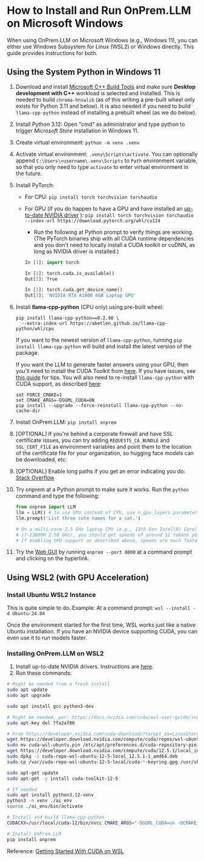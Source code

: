 # How to Install and Run OnPrem.LLM on Microsoft Windows

When using OnPrem.LLM on Microsoft Windows (e.g., Windows 11), you can either use  Windows Subsystem for Linux (WSL2) or Windows directly. This guide provides instructions for both.

## Using the System Python in Windows 11

1. Download and install [Microsoft C++ Build Tools](https://visualstudio.microsoft.com/visual-cpp-build-tools/) and make sure **Desktop development with C++** workload is selected and installed. This is needed to build `chroma-hnswlib` (as of this writing a pre-built wheel only exists for Python 3.11 and below). It is also needed if you need to build `llama-cpp-python` instead of installing a prebuilt wheel (as we do below).
2. Install Python 3.12:  Open "cmd" as administrator and type python to trigger *Microsoft Store* installation in Windows 11.
3. Create virtual environment: `python -m venv .venv`
4. Activate virtual environment: `.venv\Scripts\activate`. You can optionally append `C:\Users\<username\.venv\Scripts` to `Path` environment variable, so that you only need to type `activate` to enter virtual environment in the future.
5. Install PyTorch:
   - For CPU: `pip install torch torchvision torchaudio`
   - For GPU (if you do happen to have a GPU and have installed an [up-to-date NVIDIA driver](https://www.nvidia.com/en-us/drivers/) ): `pip install torch torchvision torchaudio --index-url https://download.pytorch.org/whl/cu124`
     - Run the following at Python prompt to verify things are working. (The PyTorch binaries ship with all CUDA runtime dependencies and you don't need to locally install a CUDA toolkit or cuDNN, as long as NVIDIA driver is installed.)

     ```python
     In [1]: import torch

     In [2]: torch.cuda.is_available()
     Out[2]: True

     In [3]: torch.cuda.get_device_name()
     Out[3]: 'NVIDIA RTX A1000 6GB Laptop GPU'
     ```

6. Install **llama-cpp-python** (CPU only) using pre-built wheel:

   ```shell
   pip install llama-cpp-python==0.2.90 \
     --extra-index-url https://abetlen.github.io/llama-cpp-python/whl/cpu
   ```
   If you want to the newest version of `llama-cpp-python`, running `pip install llama-cpp-python` will build and install the latest version of the package.
   
   If you want the LLM to generate faster answers using your GPU, then you'll
   need to install the CUDA Toolkit from
   [here](https://developer.nvidia.com/cuda-12-6-0-download-archive?target_os=Windows).
   If you have issues, see
   [this guide](https://medium.com/@piyushbatra1999/installing-llama-cpp-python-with-nvidia-gpu-acceleration-on-windows-a-short-guide-0dfac475002d)
   for tips. You will also need to re-install `llama-cpp-python` with CUDA
   support, as described
   [here](https://python.langchain.com/docs/integrations/llms/llamacpp/#installation-with-windows):

   ```shell
   set FORCE_CMAKE=1
   set CMAKE_ARGS=-DGGML_CUDA=ON
   pip install --upgrade --force-reinstall llama-cpp-python --no-cache-dir
   ```

8. Install OnPrem.LLM: `pip install onprem`
9. [OPTIONAL] If you're behind a corporate firewall and  have SSL certificate
   issues, you can try adding `REQUESTS_CA_BUNDLE` and `SSL_CERT_FILE` as
   environment variables and point them to the location of the certificate file
   for your organization, so hugging face models can be downloaded, etc.
10. [OPTIONAL] Enable long paths if you get an error indicating you do:
   [Stack Overflow](https://stackoverflow.com/questions/72352528/how-to-fix-winerror-206-the-filename-or-extension-is-too-long-error/76452218#76452218)
11. Try onprem at a Python prompt to make sure it works. Run the `python`
    command and type the following:

    ```python
    from onprem import LLM
    llm = LLM() # to use GPU instead of CPU, use n_gpu_layers parameter: LLM(n_gpu_layers=-1)
    llm.prompt('List three cute names for a cat.')

    # On a multi-core 2.5 GHz laptop CPU (e.g., 13th Gen Intel(R) Core(TM)
    # i7-13800H 2.50 GHz), you should get speeds of around 12 tokens per second.
    # If enabling GPU support as described above, speeds are much faster.
    ```

12. Try the [Web GUI](https://amaiya.github.io/onprem/webapp.html) by running
    `onprem --port 8000` at a command prompt and clicking on the hyperlink.

## Using WSL2 (with GPU Acceleration)

### Install Ubuntu WSL2 Instance

This is quite simple to do. Example: At a command prompt: `wsl --install -d Ubuntu-24.04`

Once the environment started for the first time, WSL works just like a native
Ubuntu installation. If you have an NVIDIA device supporting CUDA, you can even
use it to run models faster.

### Installing OnPrem.LLM on WSL2

1. Install up-to-date NVIDIA drivers. Instructions are [here](https://docs.nvidia.com/cuda/wsl-user-guide/index.html#getting-started-with-cuda-on-wsl).
2. Run these commands:

```sh
# Might be needed from a fresh install
sudo apt update
sudo apt upgrade

sudo apt install gcc python3-dev

# Might be needed, per: https://docs.nvidia.com/cuda/wsl-user-guide/index.html#cuda-support-for-wsl-2
sudo apt-key del 7fa2af80

# From https://developer.nvidia.com/cuda-downloads?target_os=Linux&target_arch=x86_64&Distribution=WSL-Ubuntu&target_version=2.0&target_type=deb_local
wget https://developer.download.nvidia.com/compute/cuda/repos/wsl-ubuntu/x86_64/cuda-wsl-ubuntu.pin
sudo mv cuda-wsl-ubuntu.pin /etc/apt/preferences.d/cuda-repository-pin-600
wget https://developer.download.nvidia.com/compute/cuda/12.5.1/local_installers/cuda-repo-wsl-ubuntu-12-5-local_12.5.1-1_amd64.deb
sudo dpkg -i cuda-repo-wsl-ubuntu-12-5-local_12.5.1-1_amd64.deb
sudo cp /var/cuda-repo-wsl-ubuntu-12-5-local/cuda-*-keyring.gpg /usr/share/keyrings/

sudo apt-get update
sudo apt-get -y install cuda-toolkit-12-5

# If needed
sudo apt install python3.12-venv
python3 -m venv ./ai_env
source ./ai_env/bin/activate

# Install and build llama-cpp-python
CUDACXX=/usr/local/cuda-12/bin/nvcc CMAKE_ARGS="-DGGML_CUDA=on -DCMAKE_CUDA_ARCHITECTURES=all-major" FORCE_CMAKE=1 pip install llama-cpp-python --no-cache-dir --force-reinstall --upgrade

# Install OnPrem.LLM
pip install onprem
```


Reference: [Getting Started With CUDA on WSL](https://docs.nvidia.com/cuda/wsl-user-guide/index.html#getting-started-with-cuda-on-wsl)
